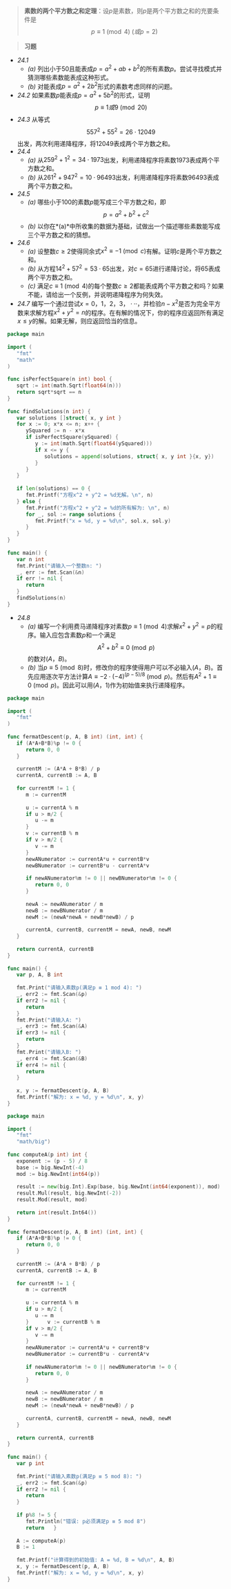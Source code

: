 >**素数的两个平方数之和定理**：设$p$是素数，则$p$是两个平方数之和的充要条件是$$p \equiv 1 \pmod{4} \ (或p = 2)$$

>**习题**
- *24.1*
	- *(a)* 列出小于$50$且能表成$p = a^2 + ab + b^2$的所有素数$p$。尝试寻找模式并猜测哪些素数能表成这种形式。
	- *(b)* 对能表成$p = a^2 + 2b^2$形式的素数考虑同样的问题。
- *24.2* 如果素数$p$能表成$p = a^2 + 5b^2$的形式，证明$$p \equiv 1或9 \pmod{20}$$
- *24.3* 从等式$$557^2 + 55^2 = 26 \cdot 12049$$出发，两次利用递降程序，将$12049$表成两个平方数之和。
- *24.4*
	- *(a)* 从$259^2 + 1^2 = 34 \cdot 1973$出发，利用递降程序将素数$1973$表成两个平方数之和。
	- *(b)* 从$261^2 + 947^2 = 10 \cdot 96493$出发，利用递降程序将素数$96493$表成两个平方数之和。
- *24.5*
	- *(a)* 哪些小于$100$的素数$p$能写成三个平方数之和，即$$p = a^2 + b^2 + c^2$$
	- *(b)* 以你在*(a)*中所收集的数据为基础，试做出一个描述哪些素数能写成三个平方数之和的猜想。
- *24.6*
	- *(a)* 设整数$c \geq 2$使得同余式$x^2 \equiv -1 \pmod{c}$有解。证明$c$是两个平方数之和。
	- *(b)* 从方程$14^2 + 57^2 = 53 \cdot 65$出发，对$c = 65$进行递降讨论，将$65$表成两个平方数之和。
	- *(c)* 满足$c \equiv 1 \pmod{4}$的每个整数$c \geq 2$都能表成两个平方数之和吗？如果不能，请给出一个反例，并说明递降程序为何失效。
- *24.7* 编写一个通过尝试$x = 0，1，2，3，···$，并检验$n - x^2$是否为完全平方数来求解方程$x^2 +  y^2 = n$的程序。在有解的情况下，你的程序应返回所有满足$x \leq y$的解。如果无解，则应返回恰当的信息。
```go
package main  
  
import (  
   "fmt"  
   "math"
)  
  
func isPerfectSquare(n int) bool {  
   sqrt := int(math.Sqrt(float64(n)))  
   return sqrt*sqrt == n  
}  
  
func findSolutions(n int) {  
   var solutions []struct{ x, y int }  
   for x := 0; x*x <= n; x++ {  
      ySquared := n - x*x  
      if isPerfectSquare(ySquared) {  
         y := int(math.Sqrt(float64(ySquared)))  
         if x <= y {  
            solutions = append(solutions, struct{ x, y int }{x, y})  
         }  
      }  
   }  
  
   if len(solutions) == 0 {  
      fmt.Printf("方程x^2 + y^2 = %d无解。\n", n)  
   } else {  
      fmt.Printf("方程x^2 + y^2 = %d的所有解为: \n", n)  
      for _, sol := range solutions {  
         fmt.Printf("x = %d, y = %d\n", sol.x, sol.y)  
      }  
   }  
}  
  
func main() {  
   var n int  
   fmt.Print("请输入一个整数n: ")  
   _, err := fmt.Scan(&n)  
   if err != nil {  
      return  
   }  
   findSolutions(n)  
}
```
- *24.8*
	- *(a)* 编写一个利用费马递降程序对素数$p \equiv 1 \pmod{4}$求解$x^2 + y^2 = p$的程序。输入应包含素数$p$和一个满足$$A^2 + b^2 \equiv 0 \pmod{p}$$的数对$(A，B)$。
	- *(b)* 当$p \equiv 5 \pmod{8}$时，修改你的程序使得用户可以不必输入$(A，B)$。首先应用逐次平方法计算$A \equiv -2 \cdot (-4)^{(p - 5)/8} \pmod{p}$。然后有$A^2 + 1 \equiv 0 \pmod{p}$。因此可以用$(A，1)$作为初始值来执行递降程序。
```go
package main  
  
import (  
   "fmt"  
)  
  
func fermatDescent(p, A, B int) (int, int) {  
   if (A*A+B*B)%p != 0 {  
      return 0, 0  
   }  
  
   currentM := (A*A + B*B) / p  
   currentA, currentB := A, B  
  
   for currentM != 1 {  
      m := currentM  
  
      u := currentA % m  
      if u > m/2 {  
         u -= m  
      }      
      v := currentB % m  
      if v > m/2 {  
         v -= m  
      }  
      newANumerator := currentA*u + currentB*v  
      newBNumerator := currentB*u - currentA*v  
  
      if newANumerator%m != 0 || newBNumerator%m != 0 {  
         return 0, 0  
      }  
  
      newA := newANumerator / m  
      newB := newBNumerator / m  
      newM := (newA*newA + newB*newB) / p  
  
      currentA, currentB, currentM = newA, newB, newM  
   }  
  
   return currentA, currentB  
}  
  
func main() {  
   var p, A, B int  
  
   fmt.Print("请输入素数p(满足p ≡ 1 mod 4): ")  
   _, err2 := fmt.Scan(&p)  
   if err2 != nil {  
      return   
   }  
   fmt.Print("请输入A: ")  
   _, err3 := fmt.Scan(&A)  
   if err3 != nil {  
      return   
   }  
   fmt.Print("请输入B: ")  
   _, err4 := fmt.Scan(&B)  
   if err4 != nil {  
      return   
   }  
  
   x, y := fermatDescent(p, A, B)  
   fmt.Printf("解为: x = %d, y = %d\n", x, y)  
}
```
```go
package main  
  
import (  
   "fmt"  
   "math/big")  
  
func computeA(p int) int {  
   exponent := (p - 5) / 8  
   base := big.NewInt(-4)  
   mod := big.NewInt(int64(p))  
  
   result := new(big.Int).Exp(base, big.NewInt(int64(exponent)), mod)  
   result.Mul(result, big.NewInt(-2))  
   result.Mod(result, mod)  
  
   return int(result.Int64())  
}  
  
func fermatDescent(p, A, B int) (int, int) {  
   if (A*A+B*B)%p != 0 {  
      return 0, 0  
   }  
  
   currentM := (A*A + B*B) / p  
   currentA, currentB := A, B  
  
   for currentM != 1 {  
      m := currentM  
  
      u := currentA % m  
      if u > m/2 {  
         u -= m  
      }      v := currentB % m  
      if v > m/2 {  
         v -= m  
      }  
      newANumerator := currentA*u + currentB*v  
      newBNumerator := currentB*u - currentA*v  
  
      if newANumerator%m != 0 || newBNumerator%m != 0 {  
         return 0, 0  
      }  
  
      newA := newANumerator / m  
      newB := newBNumerator / m  
      newM := (newA*newA + newB*newB) / p  
  
      currentA, currentB, currentM = newA, newB, newM  
   }  
  
   return currentA, currentB  
}  
  
func main() {  
   var p int  
  
   fmt.Print("请输入素数p(满足p ≡ 5 mod 8): ")  
   _, err2 := fmt.Scan(&p)  
   if err2 != nil {  
      return  
   }  
  
   if p%8 != 5 {  
      fmt.Println("错误: p必须满足p ≡ 5 mod 8")  
      return   }  
  
   A := computeA(p)  
   B := 1  
  
   fmt.Printf("计算得到的初始值: A = %d, B = %d\n", A, B)  
   x, y := fermatDescent(p, A, B)  
   fmt.Printf("解为: x = %d, y = %d\n", x, y)  
}
```